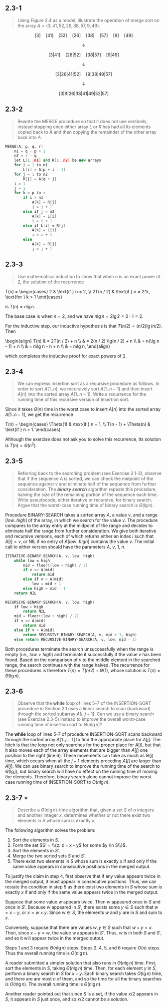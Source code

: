 ## 2.3-1

> Using Figure 2.4 as a model, illustrate the operation of merge sort on the array $A = \langle 3, 41, 52, 26, 38, 57, 9, 49 \rangle$.

$$
[3] \quad [41] \quad [52] \quad [26] \quad [38] \quad [57] \quad [9] \quad [49]
$$

$$
\downarrow
$$

$$
[3|41] \quad [26| 52] \quad [38|57] \quad [9|49]
$$

$$
\downarrow
$$

$$
[3|26|41|52] \quad [9 |38|49|57]
$$

$$
\downarrow
$$

$$
[3|9|26|38|41|49|52|57]
$$

## 2.3-2

> Rewrite the $\text{MERGE}$ procedure so that it does not use sentinels, instead stopping once either array $L$ or $R$ has had all its elements copied back to $A$ and then copying the remainder of the other array back into $A$.

```cpp
MERGE(A, p, q, r)
    n1 = q - p + 1
    n2 = r - q
    let L[1..n1] and R[1..n2] be new arrays
    for i = 1 to n1
        L[i] = A[p + i - 1]
    for j = 1 to n2
        R[j] = A[q + j]
    i = 1
    j = 1
    for k = p to r
        if i > n1
            A[k] = R[j]
            j = j + 1
        else if j > n2
            A[k] = L[i]
            i = i + 1
        else if L[i] ≤ R[j]
            A[k] = L[i]
            i = i + 1
        else
            A[k] = R[j]
            j = j + 1
```

## 2.3-3

> Use mathematical induction to show that when $n$ is an exact power of $2$, the solution of the recurrence

T(n) =
\begin{cases}
    2         & \text{if } n = 2, \\\\
    2T(n / 2) & \text{if } n = 2^k, \text{for } k > 1
\end{cases}

is $T(n) = n\lg n$.

The base case is when $n = 2$, and we have $n\lg n = 2\lg 2 = 2 \cdot 1 = 2$.

For the inductive step, our inductive hypothesis is that $T(n / 2) = (n / 2)\lg(n / 2)$. Then

\begin{align}
T(n) & = 2T(n / 2) + n \\\\
     & = 2(n / 2) \lg(n / 2) + n \\\\
     & = n(\lg n - 1) + n \\\\
     & = n\lg n - n + n \\\\
     & = n\lg n,
\end{align}

which completes the inductive proof for exact powers of $2$.

## 2.3-4

> We can express insertion sort as a recursive procedure as follows. In order to sort $A[1..n]$, we recursively sort $A[1..n - 1]$ and then insert $A[n]$ into the sorted array $A[1..n - 1]$. Write a recurrence for the running time of this recursive version of insertion sort.

Since it takes $\Theta(n)$ time in the worst case to insert $A[n]$ into the sorted array $A[1..n - 1]$, we get the recurrence

T(n) = \begin{cases}
    \Theta(1)            & \text{if } n = 1, \\\\
    T(n - 1) + \Theta(n) & \text{if } n > 1.
\end{cases}

Although the exercise does not ask you to solve this recurrence, its solution is $T(n) = \Theta(n^2)$.

## 2.3-5

> Referring back to the searching problem (see Exercise 2.1-3), observe that if the sequence $A$ is sorted, we can check the midpoint of the sequence against $v$ and eliminate half of the sequence from further consideration. The __*binary search*__ algorithm repeats this procedure, halving the size of the remaining portion of the sequence each time. Write pseudocode, either iterative or recursive, for binary search. Argue that the worst-case running time of binary search is $\Theta(\lg n)$.

Procedure $\text{BINARY-SEARCH}$ takes a sorted array $A$, a value $v$, and a range $[low..high]$ of the array, in which we search for the value $v$. The procedure compares to the array entry at the midpoint of the range and decides to eliminate half the range from further consideration. We give both iterative and recursive versions, each of which returns either an index $i$ such that $A[i] = v$, or $\text{NIL}$ if no entry of $A[low..high]$ contains the value $v$. The initial call to either version should have the parameters $A$, $v$, $1$, $n$.

```cpp
ITERATIVE-BINARY-SEARCH(A, v, low, high)
    while low ≤ high
        mid = floor((low + high) / 2)
        if v == A[mid]
            return mid
        else if v > A[mid]
            low = mid + 1
        else high = mid - 1
    return NIL
```

```cpp
RECURSIVE-BINARY-SEARCH(A, v, low, high)
    if low > high
        return NIL
    mid = floor((low + high) / 2)
    if v == A[mid]
        return mid
    else if v > A[mid]
        return RECURSIVE-BINARY-SEARCH(A, v, mid + 1, high)
    else return RECURSIVE-BINARY-SEARCH(A, v, low, mid - 1)
```

Both procedures terminate the search unsuccessfully when the range is empty (i.e., $low > high$) and terminate it successfully if the value $v$ has been found. Based on the comparison of $v$ to the middle element in the searched range, the search continues with the range halved. The recurrence for these procedures is therefore $T(n) = T(n / 2) + \Theta(1)$, whose solution is $T(n) = \Theta(\lg n)$.

## 2.3-6

> Observe that the **while** loop of lines 5–7 of the $\text{INSERTION-SORT}$ procedure in Section 2.1 uses a linear search to scan (backward) through the sorted subarray $A[i..j - 1]$. Can we use a binary search (see Exercise 2.3-5) instead to improve the overall worst-case running time of insertion sort to $\Theta(n\lg n)$?

The **while** loop of lines 5–7 of procedure $\text{INSERTION-SORT}$ scans backward through the sorted array $A[1..j - 1]$ to find the appropriate place for $A[j]$. The hitch is that the loop not only searches for the proper place for $A[j]$, but that it also moves each of the array elements that are bigger than $A[j]$ one position to the right (line 6). These movements can take as much as $\Theta(j)$ time, which occurs when all the $j - 1$ elements preceding $A[j]$ are larger than $A[j]$. We can use binary search to improve the running time of the search to $\Theta(\lg j)$, but binary search will have no effect on the running time of moving the elements. Therefore, binary search alone cannot improve the worst-case running time of $\text{INSERTION-SORT}$ to $\Theta(n\lg n)$.

## 2.3-7 $\star$

> Describe a $\Theta(n\lg n)$-time algorithm that, given a set $S$ of $n$ integers and another integer $x$, determines whether or not there exist two elements in $S$ whose sum is exactly $x$.

The following algorithm solves the problem:

1. Sort the elements in $S$.
2. Form the set $S' = \\{z: z = x - y$ for some $y \in S\\}$.
3. Sort the elements in $S'$.
4. Merge the two sorted sets $S$ and $S'$.
5. There exist two elements in $S$ whose sum is exactly $x$ if and only if the same value appears in consecutive positions in the merged output.

To justify the claim in step 4, first observe that if any value appears twice in the merged output, it must appear in consecutive positions. Thus, we can restate the condition in step 5 as there exist two elements in $S$ whose sum is exactly $x$ if and only if the same value appears twice in the merged output.

Suppose that some value $w$ appears twice. Then $w$ appeared once in $S$ and once in $S'$. Because $w$ appeared in $S'$, there exists some $y \in S$ such that $w = x - y$, or $x = w + y$. Since $w \in S$, the elements $w$ and $y$ are in $S$ and sum to $x$.

Conversely, suppose that there are values $w, y \in S$ such that $w + y = x$. Then, since $x - y = w$, the value $w$ appears in $S'$. Thus, $w$ is in both $S$ and $S'$, and so it will appear twice in the merged output.

Steps 1 and 3 require $\Theta(n\lg n)$ steps. Steps 2, 4, 5, and 6 require $O(n)$ steps. Thus the overall running time is $O(n\lg n)$.

A reader submitted a simpler solution that also runs in $\Theta(n\lg n)$ time. First, sort the elements in $S$, taking $\Theta(n\lg n)$ time. Then, for each element $y$ in $S$, perform a binary search in $S$ for $x - y$. Each binary search takes $O(\lg n)$ time, and there are are most $n$ of them, and so the time for all the binary searches is $O(n\lg n)$. The overall running time is $\Theta(n\lg n)$.

Another reader pointed out that since $S$ is a set, if the value $x / 2$ appears in $S$, it appears in $S$ just once, and so $x / 2$ cannot be a solution.
